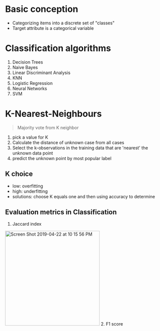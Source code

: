 # Basic conception
* Categorizing items into a discrete set of "classes"
* Target attribute is a categorical variable

# Classification algorithms
1. Decision Trees
2. Naive Bayes
3. Linear Discriminant Analysis
4. KNN
5. Logistic Regression
6. Neural Networks
7. SVM

# K-Nearest-Neighbours
> Majority vote from K neighbor
1. pick a value for K
2. Calculate the distance of unknown case from all cases
3. Select the k-observations in the training data that are 'nearest' the unknown data point
4. predict the unknown point by most popular label
## K choice
* low: overfitting
* high: underfitting
* solutions: choose K equals one and then using accuracy to determine

## Evaluation metrics in Classification
1. Jaccard index
<img width="305" alt="Screen Shot 2019-04-22 at 10 15 56 PM" src="https://user-images.githubusercontent.com/27160394/56547748-4a4d2380-654c-11e9-9643-2cdb2f4cfc03.png">
2. F1 score



